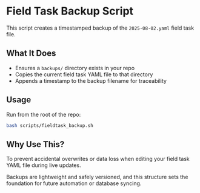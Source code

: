 # Field Task Backup Script

This script creates a timestamped backup of the `2025-08-02.yaml` field task file.

## What It Does
- Ensures a `backups/` directory exists in your repo
- Copies the current field task YAML file to that directory
- Appends a timestamp to the backup filename for traceability

## Usage
Run from the root of the repo:
```bash
bash scripts/fieldtask_backup.sh
```

## Why Use This?
To prevent accidental overwrites or data loss when editing your field task YAML file during live updates.

Backups are lightweight and safely versioned, and this structure sets the foundation for future automation or database syncing.